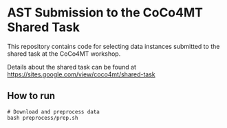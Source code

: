 # AST Submission to the CoCo4MT Shared Task
This repository contains code for selecting data instances submitted to the shared task at the CoCo4MT workshop.

Details about the shared task can be found at https://sites.google.com/view/coco4mt/shared-task

## How to run

```
# Download and preprocess data
bash preprocess/prep.sh
```